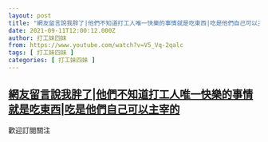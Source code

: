 ```yaml
---
layout: post
title: "網友留言說我胖了|他們不知道打工人唯一快樂的事情就是吃東西|吃是他們自己可以主宰的"
date: 2021-09-11T12:00:12.000Z
author: 打工妹四妹
from: https://www.youtube.com/watch?v=V5_Vq-2qalc
tags: [ 打工妹四妹 ]
categories: [ 打工妹四妹 ]
---
```

<!--1631361612000-->
[網友留言說我胖了|他們不知道打工人唯一快樂的事情就是吃東西|吃是他們自己可以主宰的](https://www.youtube.com/watch?v=V5_Vq-2qalc)
------

<div>
歡迎訂閱關注
</div>
